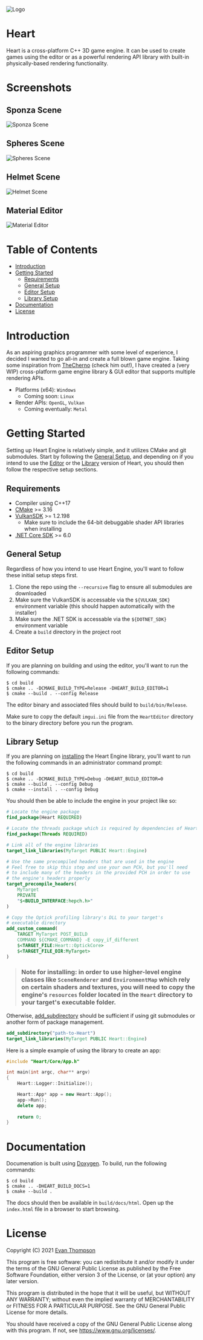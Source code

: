 ![Logo](https://raw.githubusercontent.com/TheApplePieGod/Heart/9fe3deb4328aec3de7c1d669e7117341dfab88f3/images/logo.png)

# Heart

Heart is a cross-platform C++ 3D game engine. It can be used to create games using the editor or as a powerful rendering API library with built-in physically-based rendering functionality.

<!--
@cond TURN_OFF_DOXYGEN
-->
# Screenshots

## Sponza Scene
![Sponza Scene](https://raw.githubusercontent.com/TheApplePieGod/Heart/61271d6393577735023f6b5f8a1021b30aafe1eb/images/screenshot1.png)

## Spheres Scene
![Spheres Scene](https://raw.githubusercontent.com/TheApplePieGod/Heart/61271d6393577735023f6b5f8a1021b30aafe1eb/images/screenshot2.png)

## Helmet Scene
![Helmet Scene](https://raw.githubusercontent.com/TheApplePieGod/Heart/61271d6393577735023f6b5f8a1021b30aafe1eb/images/screenshot3.png)

## Material Editor
![Material Editor](https://raw.githubusercontent.com/TheApplePieGod/Heart/61271d6393577735023f6b5f8a1021b30aafe1eb/images/screenshot4.png)

# Table of Contents

- [Introduction](#Introduction)
- [Getting Started](#Getting-Started)
    - [Requirements](#Requirements)
    - [General Setup](#General-Setup)
    - [Editor Setup](#Editor-Setup)
    - [Library Setup](#Library-Setup)
- [Documentation](#Documentation)
- [License](#License)
<!--
@endcond TURN_OFF_DOXYGEN
-->

# Introduction

As an aspiring graphics programmer with some level of experience, I decided I wanted to go all-in and create a full blown game engine. Taking some inspiration from [TheCherno](https://www.youtube.com/user/TheChernoProject) (check him out!), I have created a (very WIP) cross-platform game engine library & GUI editor that supports multiple rendering APIs.

- Platforms (x64): `Windows`
    - Coming soon: `Linux`
- Render APIs: `OpenGL`, `Vulkan`
    - Coming eventually: `Metal`

# Getting Started

Setting up Heart Engine is relatively simple, and it utilizes CMake and git submodules. Start by following the [General Setup](#General-Setup), and depending on if you intend to use the [Editor](#Editor-Setup) or the [Library](#Library-Setup) version of Heart, you should then follow the respective setup sections.

## Requirements

- Compiler using C++17
- [CMake](https://cmake.org/download/) >= 3.16
- [VulkanSDK](https://vulkan.lunarg.com/) >= 1.2.198
    - Make sure to include the 64-bit debuggable shader API libraries when installing
- [.NET Core SDK](https://dotnet.microsoft.com/en-us/download/dotnet) >= 6.0

## General Setup

Regardless of how you intend to use Heart Engine, you'll want to follow these initial setup steps first.

1. Clone the repo using the `--recursive` flag to ensure all submodules are downloaded
2. Make sure the VulkanSDK is accessable via the `${VULKAN_SDK}` environment variable (this should happen automatically with the installer)
3. Make sure the .NET SDK is accessable via the `${DOTNET_SDK}` environment variable
4. Create a `build` directory in the project root

## Editor Setup

If you are planning on building and using the editor, you'll want to run the following commands:
```
$ cd build
$ cmake .. -DCMAKE_BUILD_TYPE=Release -DHEART_BUILD_EDITOR=1
$ cmake --build . --config Release
```

The editor binary and associated files should build to `build/bin/Release`.

Make sure to copy the default `imgui.ini` file from the `HeartEditor` directory to the binary directory before you run the program.

## Library Setup

If you are planning on [installing](https://cmake.org/cmake/help/latest/command/install.html) the Heart Engine library, you'll want to run the following commands in an administrator command prompt:
```
$ cd build
$ cmake .. -DCMAKE_BUILD_TYPE=Debug -DHEART_BUILD_EDITOR=0
$ cmake --build . --config Debug
$ cmake --install . --config Debug
```

You should then be able to include the engine in your project like so:
```cmake
# Locate the engine package
find_package(Heart REQUIRED)

# Locate the threads package which is required by dependencies of Heart
find_package(Threads REQUIRED)

# Link all of the engine libraries
target_link_libraries(MyTarget PUBLIC Heart::Engine)

# Use the same precompiled headers that are used in the engine
# Feel free to skip this step and use your own PCH, but you'll need
# to include many of the headers in the provided PCH in order to use
# the engine's headers properly
target_precompile_headers(
    MyTarget
    PRIVATE
    "$<BUILD_INTERFACE:hepch.h>"
)

# Copy the Optick profiling library's DLL to your target's
# executable directory
add_custom_command(
    TARGET MyTarget POST_BUILD 
    COMMAND ${CMAKE_COMMAND} -E copy_if_different
    $<TARGET_FILE:Heart::OptickCore>              
    $<TARGET_FILE_DIR:MyTarget>
)
```

> ### Note for installing: in order to use higher-level engine classes like `SceneRenderer` and `EnvironmentMap` which rely on certain shaders and textures, you will need to copy the engine's `resources` folder located in the `Heart` directory to your target's executable folder. 

Otherwise, [add_subdirectory](https://cmake.org/cmake/help/latest/command/add_subdirectory.html) should be sufficient if using git submodules or another form of package management.
```cmake
add_subdirectory("path-to-Heart")
target_link_libraries(MyTarget PUBLIC Heart::Engine)
```

Here is a simple example of using the library to create an app:
```cpp
#include "Heart/Core/App.h"

int main(int argc, char** argv)
{
    Heart::Logger::Initialize();

    Heart::App* app = new Heart::App();
    app->Run();
    delete app;
    
    return 0;
}
```

# Documentation

Documenation is built using [Doxygen](https://www.doxygen.nl/). To build, run the following commands:
```
$ cd build
$ cmake .. -DHEART_BUILD_DOCS=1
$ cmake --build .
```

The docs should then be available in `build/docs/html`. Open up the `index.html` file in a browser to start browsing.

# License

Copyright (C) 2021 [Evan Thompson](https://evanthompson.site/)

This program is free software: you can redistribute it and/or modify
it under the terms of the GNU General Public License as published by
the Free Software Foundation, either version 3 of the License, or
(at your option) any later version.

This program is distributed in the hope that it will be useful,
but WITHOUT ANY WARRANTY; without even the implied warranty of
MERCHANTABILITY or FITNESS FOR A PARTICULAR PURPOSE.  See the
GNU General Public License for more details.

You should have received a copy of the GNU General Public License
along with this program.  If not, see <https://www.gnu.org/licenses/>.